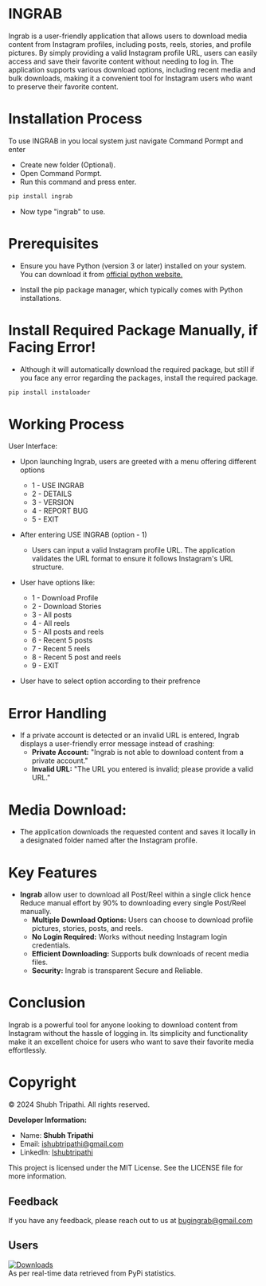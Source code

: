 # INGRAB

Ingrab is a user-friendly application that allows users to download media content from Instagram profiles, including posts, reels, stories, and profile pictures. By simply providing a valid Instagram profile URL, users can easily access and save their favorite content without needing to log in. The application supports various download options, including recent media and bulk downloads, making it a convenient tool for Instagram users who want to preserve their favorite content.

# Installation Process

To use INGRAB in you local system just navigate Command Pormpt and enter 

- Create new folder (Optional).
- Open Command Pormpt.
- Run this command and press enter.

```bash
pip install ingrab 
```
- Now type "ingrab" to use.



# Prerequisites

* Ensure you have Python (version 3 or later) installed on your system. You can download it from [official python website.](https://www.python.org/download/releases/3.0/)

* Install the pip package manager, which typically comes with Python installations.

# Install Required Package Manually, if Facing Error! 

* Although it will automatically download the required package, but still if you face any error regarding the packages, install the required package.

```bash
pip install instaloader
```
# Working Process

User Interface:
- Upon launching Ingrab, users are greeted with a menu offering different options 
  - 1 - USE INGRAB
  - 2 - DETAILS
  - 3 - VERSION
  - 4 - REPORT BUG
  - 5 - EXIT
- After entering USE INGRAB (option - 1)
  - Users can input a valid Instagram profile URL. The application validates the URL format to ensure it follows Instagram's URL structure.

- User have options like:
  - 1 - Download Profile
  - 2 - Download Stories
  - 3 - All posts
  - 4 - All reels
  - 5 - All posts and reels
  - 6 - Recent 5 posts
  - 7 - Recent 5 reels
  - 8 - Recent 5 post and reels
  - 9 - EXIT

- User have to select option according to their prefrence

# Error Handling
- If a private account is detected or an invalid URL is entered, Ingrab displays a user-friendly error message instead of crashing:
  - **Private Account:** "Ingrab is not able to download content from a private account."
  - **Invalid URL:** "The URL you entered is invalid; please provide a valid URL."

# Media Download:
- The application downloads the requested content and saves it locally in a designated folder named after the Instagram profile.

# Key Features

- **Ingrab** allow user to download all Post/Reel within a single click hence Reduce manual effort by 90% to downloading every single Post/Reel manually.
  - **Multiple Download Options:** Users can choose to download profile pictures, stories, posts, and reels.
  - **No Login Required:** Works without needing Instagram login credentials.
  - **Efficient Downloading:** Supports bulk downloads of recent media files.
  - **Security:** Ingrab is transparent Secure and Reliable.

# Conclusion
Ingrab is a powerful tool for anyone looking to download content from Instagram without the hassle of logging in. Its simplicity and functionality make it an excellent choice for users who want to save their favorite media effortlessly.

# Copyright

© 2024 Shubh Tripathi. All rights reserved.

**Developer Information:**
- Name: **Shubh Tripathi**
- Email: [ishubtripathi@gmail.com](mailto:your_email@example.com)
- LinkedIn: [Ishubtripathi](https://www.linkedin.com/in/ishubtripathi/)

This project is licensed under the MIT License. See the LICENSE file for more information.


## Feedback

If you have any feedback, please reach out to us at bugingrab@gmail.com

## Users

[![Downloads](https://static.pepy.tech/badge/ingrab)](https://pepy.tech/project/ingrab)  
As per real-time data retrieved from PyPi statistics.


